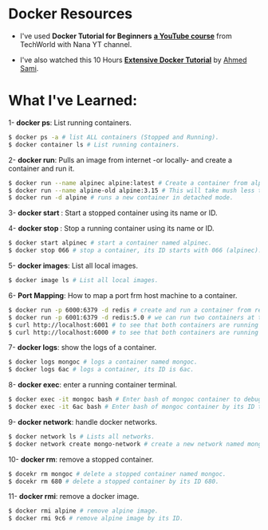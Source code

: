 # Docker Resources

- I've used **Docker Tutorial for Beginners** [**a YouTube course**](https://www.youtube.com/watch?v=3c-iBn73dDE) from TechWorld with Nana YT channel.

- I've also watched this 10 Hours [**Extensive Docker Tutorial**](https://www.youtube.com/watch?v=PrusdhS2lmo&t=20196s) by [Ahmed Sami](https://www.linkedin.com/in/ahmed-sami-a173138/).

# What I've Learned:
1- **docker ps**: List running containers.

```bash
$ docker ps -a # list ALL containers (Stopped and Running).
$ docker container ls # List running containers.
```

2- **docker run**: Pulls an image from internet -or locally- and create a container and run it.

```bash
$ docker run --name alpinec alpine:latest # Create a container from alpine image locally or from Docker Hub and give it a name of alpinec.
$ docker run --name alpine-old alpine:3.15 # This will take mush less time (Docker optimization advantage) because of the similarity between the two versions (same layers).
$ docker run -d alpine # runs a new container in detached mode.
```

3- **docker start <name>**: Start a stopped container using its name or ID.

4- **docker stop <name>**: Stop a running container using its name or ID.

```bash
$ docker start alpinec # start a container named alpinec.
$ docker stop 066 # stop a container, its ID starts with 066 (alpinec).
```

5- **docker images**: List all local images.

```bash
$ docker image ls # List all local images.
```

6- **Port Mapping**: How to map a port frm host machine to a container.

```bash
$ docker run -p 6000:6379 -d redis # create and run a container from redis image and mapping port 6000 on the host (laptop) to 6379 port on the container.
$ docker run -p 6001:6379 -d redis:5.0 # we can run two containers at the same time with same port opened but we open two different ports on host.
$ curl http://localhost:6001 # to see that both containers are running fine.
$ curl http://localhost:6000 # to see that both containers are running fine.
```

7- **docker logs**: show the logs of a container.

```bash
$ docker logs mongoc # logs a container named mongoc.
$ docker logs 6ac # logs a container, its ID is 6ac.
```

8- **docker exec**: enter a running container terminal.

```bash
$ docker exec -it mongoc bash # Enter bash of mongoc container to debug.
$ docker exec -it 6ac bash # Enter bash of mongoc container by its ID to debug.
```

9- **docker network**: handle docker networks.

```bash
$ docker network ls # Lists all networks.
$ docker network create mongo-network # create a new network named mongo-network.
```

10- **docker rm**: remove a stopped container.

```bash
$ docekr rm mongoc # delete a stopped container named mongoc.
$ docekr rm 680 # delete a stopped container by its ID 680.
```

11- **docker rmi**: remove a docker image.

```bash
$ docker rmi alpine # remove alpine image.
$ docker rmi 9c6 # remove alpine image by its ID.
```



